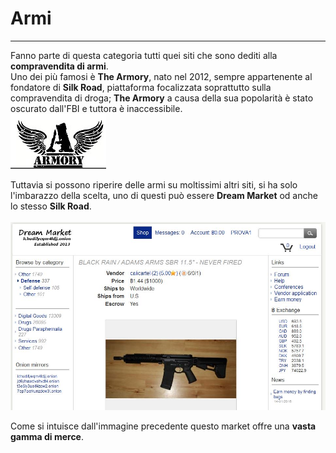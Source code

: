 # Armi
---

Fanno parte di questa categoria tutti quei siti che sono dediti alla **compravendita di armi**. <br/>
Uno dei più famosi è **The Armory**, nato nel 2012, sempre appartenente al fondatore di **Silk Road**, piattaforma focalizzata soprattutto sulla compravendita di droga; **The Armory** a causa della sua popolarità è stato oscurato dall'FBI e tuttora è inaccessibile.<br/>
![](armory.png)

Tuttavia si possono riperire delle armi su moltissimi altri siti, si ha solo l'imbarazzo della scelta, uno di questi può essere **Dream Market** od anche lo stesso **Silk Road**.
<br/><br/>
![](weapons.JPG)

Come si intuisce dall'immagine precedente questo market offre una **vasta gamma di merce**.